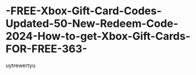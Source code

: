 # -FREE-Xbox-Gift-Card-Codes-Updated-50-New-Redeem-Code-2024-How-to-get-Xbox-Gift-Cards-FOR-FREE-363-
uytrewertyu
